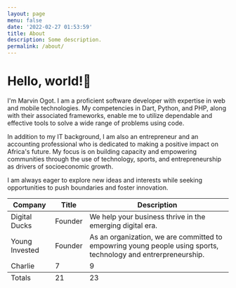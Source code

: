 ```yaml
---
layout: page
menu: false
date: '2022-02-27 01:53:59'
title: About
description: Some description.
permalink: /about/
---
```


# Hello, world!👋

I'm Marvin Ogot. I am a proficient software developer with expertise in web and mobile technologies. My competencies in Dart, Python, and PHP, along with their associated frameworks, enable me to utilize dependable and effective tools to solve a wide range of problems using code.

In addition to my IT background, I am also an entrepreneur and an accounting professional who is dedicated to making a positive impact on Africa's future. My focus is on building capacity and empowering communities through the use of technology, sports, and entrepreneurship as drivers of socioeconomic growth.

I am always eager to explore new ideas and interests while seeking opportunities to push boundaries and foster innovation.

<table>
  <thead>
    <tr>
      <th>Company</th>
      <th>Title</th>
      <th>Description</th>
    </tr>
  </thead>
  <tfoot>
    <tr>
      <td>Totals</td>
      <td>21</td>
      <td>23</td>
    </tr>
  </tfoot>
  <tbody>
    <tr>
      <td>Digital Ducks</td>
      <td>Founder</td>
      <td>We help your business thrive in the emerging digital era.</td>
    </tr>
    <tr>
      <td>Young Invested</td>
      <td>Founder</td>
      <td>As an organization, we are committed to empowring young people using sports, technology and entrerpreneurship.</td>
    </tr>
    <tr>
      <td>Charlie</td>
      <td>7</td>
      <td>9</td>
    </tr>
  </tbody>
</table>
